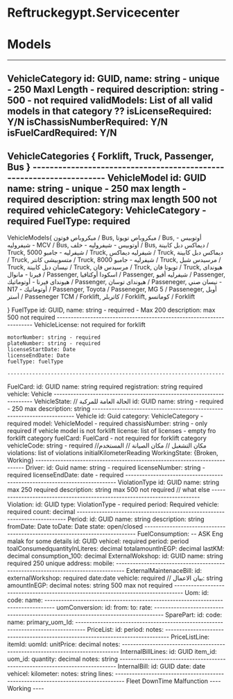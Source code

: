 ﻿# Reftruckegypt.Servicecenter

# Models
------------------------------
VehicleCategory 
	id: GUID,
	name: string - unique - 250 Maxl Length - required
	description: string - 500 - not required
	validModels: List of all valid models in that category ??
	isLicenseRequired: Y/N
	isChassisNumberRequired: Y/N
	isFuelCardRequired: Y/N
------------
VehicleCategories {
	Forklift, 
	Truck, 
	Passenger, 
	Bus
}
	--------------------------------------------------------------------
VehicleModel
	id: GUID
	name: string - unique - 250 max length - required
	description: string max length 500 not required
	vehicleCategory: VehicleCategory - required
	FuelType: required
-----
VehicleModels{
	ميكروباص فوتون / Bus,
	ميكروباص تويوتا / Bus,
	أوتوبيس - شيفروليه - MCV / Bus,
	أوتوبيس - شيفروليه - خلف / Bus,
	ديماكس دبل كابينة / Truck,
	شيفرليه  - جامبو 5000 / Truck,
	شيفرليه ديماكس / Truck,
	ديماكس دبل كابينة / Truck,
	متسوبيشى كانتر / Truck,
	شيفرليه  - جامبو 8000 / Truck,
	مرسيدس شبل / Truck,
	نيسان دبل كابينة / Truck,
	 مرسيدس فان / Truck,
	تويوتا فان / Truck,
	هيونداى فيرنا - مانوال / Passenger,
	اسكودا أوكتافيا / Passenger,
	شيفرليه أفيو  / Passenger,
	هيونداى فيرنا - أوتوماتيك / Passenger,
	هيونداى توسان / Passeneger,
	نيسان صني  - N17 - أوتوماتيك / Passenger,
	Toyota / Passeneger,
	MG 5 / Passeneger,
	أوبل أستر / Passeneger
	TCM / Forklift,
	كاتربلر / Forklift,
	كوماتسو / Forklift
	
	
	
}
FuelType
	id: GUID,
	name: string - requirred - Max 200
	description: max 500 not required
	---------------------------------------------------------------------
VehicleLicense: not required for forklift

	motorNumber: string - required
	plateNumber: string - required
	licenseStartDate: Date
	licenseEndDate: Date
	fuelType: fuelType

	----------------------------------------------------------------------	
FuelCard:
	id: GUID
	name: string	required
	registration: string required
	vehicle: Vehicle
	----------------------------------------------------------------------
VehicleState: // الحالة العامة للمركبة
	id: GUID
	name: string - required - 250 max
	description: string
	-----------------------------------------------------------------------
Vehicle
	id: Guid
	category: VehicleCategory - required
	model: VehicleModel	- required
	chassisNumber: string - only required if vehicle model is not forklift
	license: list of licenses - empty fro forklift category
	fuelCard: FuelCard - not required for forklift category
	vehicleCode: string - required
	//مكان التشغبل
	// مكان الصيانة
	// المستخدم
	violations: list of violations
	initialKilometerReading
	WorkingState: {Broken, Working}
	--------------------------------------------------------------------------
Driver:
	id: Guid
	name: string - required
	licenseNumber: string - required
	licenseEndDate: date - required
	--------------------------------------------------------------------------
ViolationType
	id: GUID
	name: string max 250 required
	description: string max 500 not required
	// what else
	--------------------------------------------------------------------------
Violation:
	id: GUID
	type: ViolationType - required
	period: Required
	vehicle: required
	count: decimal
	--------------------------------------------------------------------------
Period:
	id: GUID
	name: string
	description: string
	fromDate: Date
	toDate: Date
	state: open/closed
	---------------------------------------------------------------------------
FuelConsumption: -- ASK Eng malak for some details
	id: GUID
	vehicel: required
	period: period
	toalConsumedquantityInLiteres: decimal
	totalamountInEGP: decimal
	lastKM: decimal
	consumption_100: decimal
ExternalWokshop:
	id: GUID
	name: string required 250 unique
	address:
	mobile:
	---------------------------------------------------------------------------------
ExternalMaintenaceBill:
	id:
	externalWorkshop: required
	date:date
	vehicle: required
	// بيان الاعمال: string
	amountInEGP: decimal
	notes: string 500 max not required
	---------------------------------------------------------------------------------
Uom:
	id:
	code:
	name:
	---------------------------------------------------------------------------------
uomConversion:
	id:
	from:
	to:
	rate:
	---------------------------------------------------------------------------------
SparePart:
	id:
	code:
	name:
	primary_uom_Id:
	---------------------------------------------------------------------------------
PriceList:
	id:
	period:
	notes:
	-------------------------------------------------------------------------------
PriceListLine:
	itemId:
	uomId:
	unitPrice: decimal
	notes:
	-----------------------------------------------------------------------------
InternalBillLines:
	id: GUID
	item_id:
	uom_id:
	quantity: decimal
	notes: string
	-----------------------------------------------------------------------------
InternalBill:
	id:	GUID
	date: date
	vehicel:
	kilometer:
	notes: string
	lines:
	---------------------------------------------------------------------------------
Fleet DownTime
	Malfunction	----
	Working		----
	
	